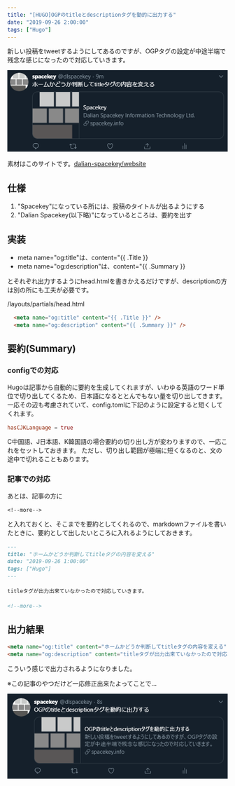 ```yaml
---
title: "[HUGO]OGPのtitleとdescriptionタグを動的に出力する"
date: "2019-09-26 2:00:00"
tags: ["Hugo"]
---
```


新しい投稿をtweetするようにしてあるのですが、OGPタグの設定が中途半端で残念な感じになったので対応していきます。

![tweet_before](tweet1.png)

<!--more-->

素材はこのサイトです。[dalian-spacekey/website](https://github.com/dalian-spacekey/website)

## 仕様

1. "Spacekey"になっている所には、投稿のタイトルが出るようにする
2. "Dalian Spacekey(以下略)"になっているところは、要約を出す

## 実装

* meta name="og:title"は、content="{{ .Title }}
* meta name="og:description"は、content="{{ .Summary }}

とそれぞれ出力するようにhead.htmlを書きかえるだけですが、descriptionの方は別の所にも工夫が必要です。

/layouts/partials/head.html


``` html
  <meta name="og:title" content="{{ .Title }}" />
  <meta name="og:description" content="{{ .Summary }}" />
```

## 要約(Summary)

### configでの対応

Hugoは記事から自動的に要約を生成してくれますが、いわゆる英語のワード単位で切り出してくるため、日本語になるととんでもない量を切り出してきます。  
一応その辺も考慮されていて、config.tomlに下記のように設定すると短くしてくれます。

```toml
hasCJKLanguage = true
```

C中国語、J日本語、K韓国語の場合要約の切り出し方が変わりますので、一応これをセットしておきます。
ただし、切り出し範囲が極端に短くなるのと、文の途中で切れることもあります。

### 記事での対応

あとは、記事の方に

~~~
<!--more-->
~~~

と入れておくと、そこまでを要約としてくれるので、markdownファイルを書いたときに、要約として出したいところに入れるようにしておきます。

```markdown
---
title: "ホームかどうか判断してtitleタグの内容を変える"
date: "2019-09-26 1:00:00"
tags: ["Hugo"]
---

titleタグが出力出来ていなかったので対応していきます。

<!--more-->
```

## 出力結果

```html
<meta name="og:title" content="ホームかどうか判断してtitleタグの内容を変える" />
<meta name="og:description" content="titleタグが出力出来ていなかったので対応していきます。" />
```

こういう感じで出力されるようになりました。  

※この記事のやつだけど一応修正出来たよってことで…

![tweet_after](tweet2.png)

